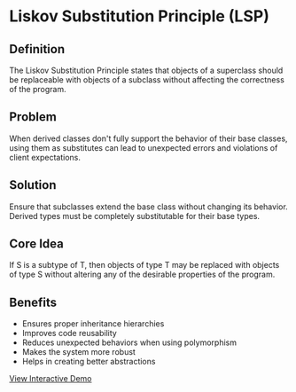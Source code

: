 # Liskov Substitution Principle (LSP)

## Definition
The Liskov Substitution Principle states that objects of a superclass should be replaceable with objects of a subclass without affecting the correctness of the program.

## Problem
When derived classes don't fully support the behavior of their base classes, using them as substitutes can lead to unexpected errors and violations of client expectations.

## Solution
Ensure that subclasses extend the base class without changing its behavior. Derived types must be completely substitutable for their base types.

## Core Idea
If S is a subtype of T, then objects of type T may be replaced with objects of type S without altering any of the desirable properties of the program.

## Benefits
- Ensures proper inheritance hierarchies
- Improves code reusability
- Reduces unexpected behaviors when using polymorphism
- Makes the system more robust
- Helps in creating better abstractions

[View Interactive Demo](./index.html)
